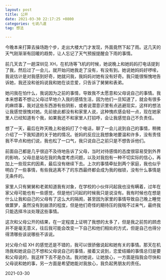 ```yaml
---
layout: post
title: 公开
date: 2021-03-30 22:17:25 +0800
categories: 七说八道
tag: 想法

---
```




今晚本来打算去操场跑个步，走出大楼大门才发现，外面竟然下起了雨。这几天的天气刚渐渐有回暖的趋势，让人忘记了天气预报提醒会下雨的事情。

前几天去了一趟深圳见 XH，在机场等飞机的时候，她说晚上和她妈妈打电话提到了我，然后过了一会儿，就开始问她我走了没有，有没有到。她说她妈妈好啰嗦，我说估计是对我感到好奇，她就问我，我妈妈对她有没有好奇。我只能很惭愧地告诉她，我还没和爸妈说我和她在谈恋爱，只告诉了舅舅和表弟。

她问我在怕什么，我说因为之前的事情，导致我不太愿意和父母说自己的事情。我本来想着不想让父母过早地介入我的感情生活，因为他们一旦知道了，就会有很多的麻烦事，我对这些东西游有些阴影，或者说潜意识里有点逃避现实，这样的想法让我感觉很愧对她。先前彼此都没有和家里人说，这种愧疚感会轻一点，现在她家里人已经知道有个我，如果我还不和家里人打招呼，会让我感觉自己不负责任。

想了一天，最后在昨天晚上和爸妈打了个电话，聊了一会儿说到自己的事情，稍微介绍了一下我知道的关于她的情况。爸妈的反应比我想象地要温和许多，没有责怪我不早点和他们说，我也松了一口气，我只说自己之前只是不想告诉他们。

前面自己都是几乎很迫不及待地告诉了父母，当时对待感情的态度很容易受到外界的影响，父母总是站在我的角度考虑问题，以及对我抱有一种不切实际的信心，再加上一些现实的因素，最后没有继续下去。上次的事情牵扯到两个家庭，我也似乎明白了一些事情，有些我逃离不了的东西最终都会成为我的枷锁，没有什么事情是无条件的。

家里人只有舅舅和老弟知道我有对象，在学校的小伙伴问起我也没有瞒着，过年在家父母可能也有一些感觉，但是他们问起的时候我只是说没有。我有时候也在想是什么让我和自己的父母有了这么大的隔阂，甚至因为家里的事情导致自己晚上睡觉做噩梦，虽然没有到崩溃的程度，但是他们奇怪的期待压的我喘不过来气，最终我只能选择冷淡处理这些事情。

这次和父母公开的结果，在一定程度上证明了我想的太多了，但是我之前剪的顾虑并不是毫无意义，往后我可能会改变一下自己和他们相处的方式，但是自己也得分得清哪些该说哪些不该说。

对父母介绍 XH 的感觉还是不错的，我可以很骄傲说起和她有关的事情。那天在机场我和她说自己不想和父母说自己的事情，接着又说到，恋爱结婚的事情总归是要和父母说的，我这样下去不是办法。我对她说，让她放心，一方面是指我会尽快和父母说和她的事，另一方面是希望她能对我放心，我负起男朋友的责任。

2021-03-30